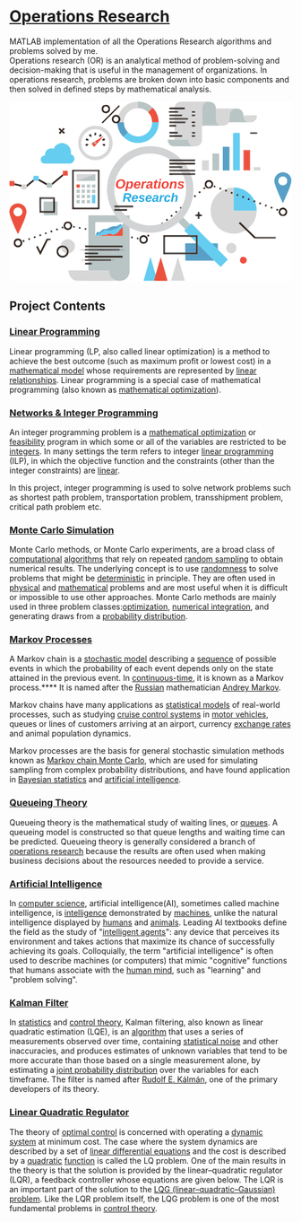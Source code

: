# [Operations Research](./https://github.com/YashBansod/Operations-Research/)  
MATLAB implementation of all the Operations Research algorithms and problems solved by me.  
Operations research (OR) is an analytical method of problem-solving and decision-making that is useful in the management of organizations. In operations research, problems are broken down into basic components and then solved in defined steps by mathematical analysis.

<div><span class="image fit"><img src="./operations_research.svg"></span></div>

## Project Contents

### [Linear Programming](./Linear_Programming/)

Linear programming (LP, also called linear optimization) is a method to achieve the best outcome (such as maximum profit or lowest cost) in a [mathematical model](https://en.wikipedia.org/wiki/Mathematical_model) whose requirements are represented by [linear relationships](https://en.wikipedia.org/wiki/Linear_function#As_a_polynomial_function). Linear programming is a special case of mathematical programming (also known as [mathematical optimization](https://en.wikipedia.org/wiki/Mathematical_optimization)).



### [Networks & Integer Programming](./Networks_and_Integer_Programming/)

An integer programming problem is a [mathematical optimization](https://en.wikipedia.org/wiki/Mathematical_optimization) or [feasibility](https://en.wikipedia.org/wiki/Constraint_satisfaction_problem) program in which some or all of the variables are restricted to be [integers](https://en.wikipedia.org/wiki/Integer). In many settings the term refers to integer [linear programming](https://en.wikipedia.org/wiki/Linear_programming) (ILP), in which the objective function and the constraints (other than the integer constraints) are [linear](https://en.wikipedia.org/wiki/Linear_function_(calculus)).

In this project, integer programming is used to solve network problems such as shortest path problem, transportation problem, transshipment problem, critical path problem etc.  



### [Monte Carlo Simulation](./Monte_Carlo_Simulation/)

Monte Carlo methods, or Monte Carlo experiments, are a broad class of [computational](https://en.wikipedia.org/wiki/Computation) [algorithms](https://en.wikipedia.org/wiki/Algorithm) that rely on repeated [random sampling](https://en.wikipedia.org/wiki/Random_sampling) to obtain numerical results. The underlying concept is to use [randomness](https://en.wikipedia.org/wiki/Randomness) to solve problems that might be [deterministic](https://en.wikipedia.org/wiki/Deterministic_system) in principle. They are often used in [physical](https://en.wikipedia.org/wiki/Physics) and [mathematical](https://en.wikipedia.org/wiki/Mathematics) problems and are most useful when it is difficult or impossible to use other approaches. Monte Carlo methods are mainly used in three problem classes:[optimization](https://en.wikipedia.org/wiki/Optimization), [numerical integration](https://en.wikipedia.org/wiki/Numerical_integration), and generating draws from a [probability distribution](https://en.wikipedia.org/wiki/Probability_distribution).



### [Markov Processes](./Markov_Processes/)

A Markov chain is a [stochastic model](https://en.wikipedia.org/wiki/Stochastic_model) describing a [sequence](https://en.wikipedia.org/wiki/Sequence) of possible events in which the probability of each event depends only on the state attained in the previous event. In [continuous-time](https://en.wikipedia.org/wiki/Continuous-time), it is known as a Markov process.**** It is named after the [Russian](https://en.wikipedia.org/wiki/Russia) mathematician [Andrey Markov](https://en.wikipedia.org/wiki/Andrey_Markov).

Markov chains have many applications as [statistical models](https://en.wikipedia.org/wiki/Statistical_model) of real-world processes, such as studying [cruise control systems](https://en.wikipedia.org/wiki/Cruise_control) in [motor vehicles](https://en.wikipedia.org/wiki/Motor_vehicle), queues or lines of customers arriving at an airport, currency [exchange rates](https://en.wikipedia.org/wiki/Exchange_rate) and animal population dynamics.

Markov processes are the basis for general stochastic simulation methods known as [Markov chain Monte Carlo](https://en.wikipedia.org/wiki/Markov_chain_Monte_Carlo), which are used for simulating sampling from complex probability distributions, and have found application in [Bayesian statistics](https://en.wikipedia.org/wiki/Bayesian_statistics) and [artificial intelligence](https://en.wikipedia.org/wiki/Artificial_intelligence).



### [Queueing Theory](./Queueing_Theory/)

Queueing theory is the mathematical study of waiting lines, or [queues](https://en.wiktionary.org/wiki/queue). A queueing model is constructed so that queue lengths and waiting time can be predicted. Queueing theory is generally considered a branch of [operations research](https://en.wikipedia.org/wiki/Operations_research) because the results are often used when making business decisions about the resources needed to provide a service.



### [Artificial Intelligence](./Artificial_Intelligence)

In [computer science](https://en.wikipedia.org/wiki/Computer_science), artificial intelligence(AI), sometimes called machine intelligence, is [intelligence](https://en.wikipedia.org/wiki/Intelligence) demonstrated by [machines](https://en.wikipedia.org/wiki/Machine), unlike the natural intelligence displayed by [humans](https://en.wikipedia.org/wiki/Human_intelligence) and [animals](https://en.wikipedia.org/wiki/Animal_cognition). Leading AI textbooks define the field as the study of "[intelligent agents](https://en.wikipedia.org/wiki/Intelligent_agent)": any device that perceives its environment and takes actions that maximize its chance of successfully achieving its goals. Colloquially, the term "artificial intelligence" is often used to describe machines (or computers) that mimic "cognitive" functions that humans associate with the [human mind](https://en.wikipedia.org/wiki/Human_mind), such as "learning" and "problem solving".



### [Kalman Filter](./Kalman_Filter/)

In [statistics](https://en.wikipedia.org/wiki/Statistics) and [control theory](https://en.wikipedia.org/wiki/Control_theory), Kalman filtering, also known as linear quadratic estimation (LQE), is an [algorithm](https://en.wikipedia.org/wiki/Algorithm) that uses a series of measurements observed over time, containing [statistical noise](https://en.wikipedia.org/wiki/Statistical_noise) and other inaccuracies, and produces estimates of unknown variables that tend to be more accurate than those based on a single measurement alone, by estimating a [joint probability distribution](https://en.wikipedia.org/wiki/Joint_probability_distribution) over the variables for each timeframe. The filter is named after [Rudolf E. Kálmán](https://en.wikipedia.org/wiki/Rudolf_E._Kálmán), one of the primary developers of its theory.



### [Linear Quadratic Regulator](./Linear_Quadratic_Regulator/)

The theory of [optimal control](https://en.wikipedia.org/wiki/Optimal_control) is concerned with operating a [dynamic system](https://en.wikipedia.org/wiki/Dynamic_system) at minimum cost.  The case where the system dynamics are described by a set of [linear differential equations](https://en.wikipedia.org/wiki/Linear_differential_equation) and the cost is described by a [quadratic](https://en.wikipedia.org/wiki/Quadratic_polynomial) [function](https://en.wikipedia.org/wiki/Functional_(mathematics)) is called the LQ problem.  One of the main results in the theory is that the solution is provided by the linear–quadratic regulator (LQR), a feedback controller whose equations are given below. The LQR is an important part of the solution to the [LQG (linear–quadratic–Gaussian) problem](https://en.wikipedia.org/wiki/Linear-quadratic-Gaussian_control). Like the LQR problem itself, the LQG problem is one of the most fundamental problems in [control theory](https://en.wikipedia.org/wiki/Control_theory).









